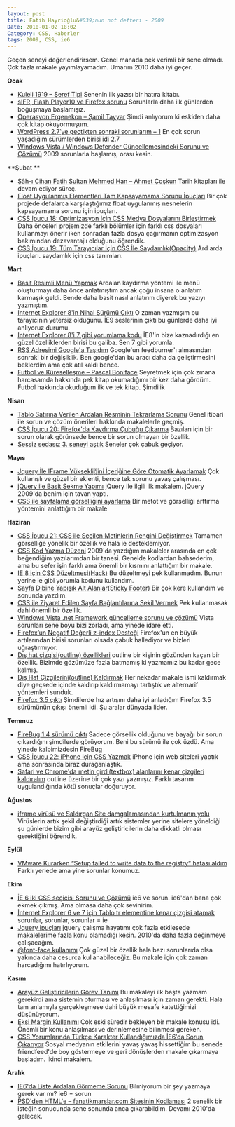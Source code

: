 ```yaml
---
layout: post
title: Fatih Hayrioğlu&#039;nun not defteri - 2009
Date: 2010-01-02 18:02
Category: CSS, Haberler
tags: 2009, CSS, ie6
---
```


Geçen seneyi değerlendirirsem. Genel manada pek verimli bir sene olmadı.
Çok fazla makale yayımlayamadım. Umarım 2010 daha iyi geçer. 

**Ocak** 

-   [Kuleli 1919 – Şeref Tipi][] Senenin ilk yazısı bir hatıra kitabı.
-   [sIFR, Flash Player10 ve Firefox sorunu][] Sorunlarla daha ilk günlerden boğuşmaya başlamışız.
-   [Operasyon Ergenekon – Şamil Tayyar][] Şimdi anlıyorum ki eskiden daha çok kitap okuyormuşum.
-   [WordPress 2.7′ye geçtikten sonraki sorunlarım – 1][] En çok sorun yaşadığım sürümlerden birisi idi 2.7
-   [Windows Vista / Windows Defender Güncellemesindeki Sorunu ve Çözümü][] 2009 sorunlarla başlamış, orası kesin.

**Şubat **

-   [Şâh-ı Cihan Fatih Sultan Mehmed Han – Ahmet Çoşkun][] Tarih
    kitapları ile devam ediyor süreç.
-   [Float Uygulanmış Elementleri Tam Kapsayamama Sorunu İpuçları][] Bir
    çok projede defalarca karşılaştığımız float uygulanmış nesnelerin
    kapsayamama sorunu için ipuçları.
-   [CSS İpucu 18: Optimizasyon İçin CSS Medya Dosyalarını Birleştirmek][] Daha önceleri projemizde farklı bölümler için farklı
    css dosyaları kullanmayı önerir iken sonradan fazla dosya çağırmanın
    optimizasyon bakımından dezavantajlı olduğunu öğrendik.
-   [CSS İpucu 19: Tüm Tarayıcılar İçin CSS İle Saydamlık(Opacity)][]
    Ard arda ipuçları. saydamlık için css tanımları.

**Mart**

-   [Basit Resimli Menü Yapmak][] Ardalan kaydırma yöntemi ile menü
    oluşturmayı daha önce anlatmıştım ancak çoğu insana o anlatım
    karmaşık geldi. Bende daha basit nasıl anlatırım diyerek bu yazıyı
    yazmıştım.
-   [Internet Explorer 8'in Nihai Sürümü Çıktı][] O zaman yazmışım bu
    tarayıcının yetersiz olduğunu. İE9 seslerinin çıktı bu günlerde daha
    iyi anlıyoruz durumu.
-   [Internet Explorer 8'i 7 gibi yorumlama kodu][] İE8'in bize
    kaznadırdığı en güzel özelliklerden birisi bu galiba. Sen 7 gibi
    yorumla.
-   [RSS Adresimi Google'a Taşıdım][] Google'un feedburner'ı almasından
    sonraki bir değişiklik. Ben google'dan bu aracı daha da
    geliştirmesini beklerdim ama çok atıl kaldı bence.
-   [Futbol ve Küreselleşme – Pascal Boniface][] Seyretmek için çok
    zmana harcasamda hakkında pek kitap okumadığımı bir kez daha gördüm.
    Futbol hakkında okuduğum ilk ve tek kitap. Şimdilik

**Nisan**

-   [Tablo Satırına Verilen Ardalan Resminin Tekrarlama Sorunu][] Genel
    itibari ile sorun ve çözüm önerileri hakkında makalelerle geçmiş.
-   [CSS İpucu 20: Firefox'da Kaydırma Çubuğu Çıkarma][] Bazıları için
    bir sorun olarak görünsede bence bir sorun olmayan bir özellik.
-   [Sessiz sedasız 3. seneyi aştık][] Seneler çok çabuk geçiyor.

**Mayıs**

-   [Jquery İle IFrame Yüksekliğini İçeriğine Göre Otomatik Ayarlamak][]
    Çok kullanışlı ve güzel bir eklenti, bence tek sorunu yavaş
    çalışması.
-   [jQuery ile Basit Sekme Yapımı][] jQuery ile ilgili ilk makalem.
    jQuery 2009'da benim için tavan yaptı.
-   [CSS ile sayfalama görselliğini ayarlama][] Bir metot ve görselliği
    arttırma yöntemini anlattığım bir makale

**Haziran**

-   [CSS İpucu 21: CSS ile Seçilen Metinlerin Rengini Değiştirmek][]
    Tamamen görselliğe yönelik bir özellik ve hala ie desteklemiyor.
-   [CSS Kod Yazma Düzeni][] 2009'da yazdığım makaleler arasında en çok
    beğendiğim yazılarımdan bir tanesi. Genelde kodlardan bahsederim,
    ama bu sefer işin farklı ama önemli bir kısmını anlattığım bir
    makale.
-   [IE 8 için CSS Düzeltmesi(Hack)][] Bu düzeltmeyi pek kullanmadım.
    Bunun yerine ie gibi yorumla kodunu kullandım.
-   [Sayfa Dibine Yapışık Alt Alanlar(Sticky Footer)][] Bir çok kere
    kullandım ve sonunda yazdım.
-   [CSS ile Ziyaret Edilen Sayfa Bağlantılarına Şekil Vermek][] Pek
    kullanmasak dahi önemli bir özellik.
-   [Windows Vista .net Framework güncelleme sorunu ve çözümü][] Vista
    sorunları sene boyu bizi zorladı, ama yinede idare etti.
-   [Firefox’un Negatif Değerli z-index Desteği][] Firefox'un en büyük
    artılarından birisi sorunları olsada çabuk hallediyor ve bizleri
    uğraştırmıyor.
-   [Dış hat çizgisi(outline) özellikleri][] outline bir kişinin
    gözünden kaçan bir özellik. Bizimde gözümüze fazla batmamış ki
    yazmamız bu kadar gece kalmış.
-   [Dış Hat Çizgilerini(outline) Kaldırmak][] Her nekadar makale ismi
    kaldırmak diye geçsede içinde kaldırıp kaldırmamayı tartıştık ve
    alternarif yöntemleri sunduk.
-   [Firefox 3.5 çıktı][] Şimdilerde hız artışını daha iyi anladığım
    Firefox 3.5 sürümünün çıkışı önemli idi. Şu aralar dünyada lider.

**Temmuz**

-   [FireBug 1.4 sürümü çıktı][] Sadece görsellik olduğunu ve bayağı bir
    sorun çıkardığını şimdilerde görüyorum. Beni bu sürümü ile çok üzdü.
    Ama yinede kalbimizdesin FireBug
-   [CSS İpucu 22: iPhone için CSS Yazmak][] iPhone için web siteleri
    yaptık ama sonrasında biraz durağanlaştık.
-   [Safari ve Chrome'da metin girdi(textbox) alanlarını kenar çizgileri kaldıralım][] outline üzerine bir çok yazı yazmışız. Farklı tasarım
    uygulandığında kötü sonuçlar doğuruyor.

**Ağustos**

-   [iframe virüsü ve Saldırgan Site damgalamasından kurtulmanın yolu][]
    Virüslerin artık şekil değiştirdiği artık sistemler yerine sitelere
    yöneldiği şu günlerde bizim gibi arayüz geliştiricilerin daha
    dikkatli olması gerektiğini öğrendik.

**Eylül**

-   [VMware Kurarken “Setup failed to write data to the registry” hatası aldım][] Farklı yerlede ama yine sorunlar konumuz.

**Ekim**

-   [İE 6 iki CSS seçicisi Sorunu ve Çözümü][] ie6 ve sorun. ie6'dan
    bana çok ekmek çıkmış. Ama olmasa daha çok sevinirim.
-   [İnternet Explorer 6 ve 7 için Tablo tr elementine kenar çizgisi atamak][] sorunlar, sorunlar, sorunlar = ie
-   [Jquery ipuçları][] jquery çalışma hayatımı çok fazla etkilesede
    makalelerime fazla konu olamadığı kesin. 2010'da daha fazla
    değinmeye çalışacağım.
-   [@font-face kullanımı][] Çok güzel bir özellik hala bazı sorunlarıda
    olsa yakında daha cesurca kullanabileceğiz. Bu makale için çok zaman
    harcadığımı hatırlıyorum.

**Kasım**

-   [Arayüz Geliştiricilerin Görev Tanımı][] Bu makaleyi ilk başta
    yazmam gerekirdi ama sistemin oturması ve anlaşılması için zaman
    gerekti. Hala tam anlamıyla gerçekleşmese dahi büyük mesafe
    katettiğimizi düşünüyorum. 
-   [Eksi Margin Kullanımı][] Çok eski süredir bekleyen bir makale
    konusu idi. Önemli bir konu anlaşılması ve derinlemesine bilinmesi
    gereken.
-   [CSS Yorumlarında Türkçe Karakter Kullandığımızda İE6′da Sorun Çıkarıyor][] Sosyal medyanın etkilerini yavaş yavaş hissettiğim bu
    senede friendfeed'de boy göstermeye ve geri dönüşlerden makale
    çıkarmaya başladım. İkinci makalem.

**Aralık**

-   [IE6'da Liste Ardalan Görmeme Sorunu][] Bilmiyorum bir şey yazmaya
    gerek var mı? ie6 = sorun
-   [PSD'den HTML'e – fanatikmarslar.com Sitesinin Kodlaması][] 2
    senelik bir isteğin sonucunda sene sonunda anca çıkarabildim. Devamı
    2010'da gelecek.

  [Kuleli 1919 – Şeref Tipi]: http://www.fatihhayrioglu.com/kuleli-1919-seref-tipi/
    "Kuleli 1919 – Şeref Tipi"
  [sIFR, Flash Player10 ve Firefox sorunu]: http://www.fatihhayrioglu.com/sifr-flash-palyer10-ve-firefox-sorunu/
    "sIFR, Flash Player10 ve Firefox sorunu"
  [Operasyon Ergenekon – Şamil Tayyar]: http://www.fatihhayrioglu.com/operasyon-ergenekon-samil-tayyar/
    "Operasyon Ergenekon – Şamil Tayyar"
  [WordPress 2.7′ye geçtikten sonraki sorunlarım – 1]: http://www.fatihhayrioglu.com/wordpress-27ye-gectikten-sonraki-sorunlarim-1/
    "WordPress 2.7′ye geçtikten sonraki sorunlarım – 1"
  [Windows Vista / Windows Defender Güncellemesindeki Sorunu ve Çözümü]: http://www.fatihhayrioglu.com/windows-vista-windows-defender-guncellemesindeki-sorunu-ve-cozumu/
    "Windows Vista / Windows Defender Güncellemesindeki Sorunu ve Çözümü"
  [Şâh-ı Cihan Fatih Sultan Mehmed Han – Ahmet Çoşkun]: http://www.fatihhayrioglu.com/sah-i-cihan-fatih-sultan-mehmed-han-ahmet-coskun/
    "Şâh-ı Cihan Fatih Sultan Mehmed Han – Ahmet Çoşkun"
  [Float Uygulanmış Elementleri Tam Kapsayamama Sorunu İpuçları]: http://www.fatihhayrioglu.com/float-uygulanmis-elementleri-tam-kapsayamama-sorunu-ipuclari/
    "Float Uygulanmış Elementleri Tam Kapsayamama Sorunu İpuçları"
  [CSS İpucu 18: Optimizasyon İçin CSS Medya Dosyalarını Birleştirmek]: http://www.fatihhayrioglu.com/optimizasyon-icin-css-medya-dosyalarini-birlestirmek/
    "CSS İpucu 18: Optimizasyon İçin CSS Medya Dosyalarını Birleştirmek"
  [CSS İpucu 19: Tüm Tarayıcılar İçin CSS İle Saydamlık(Opacity)]: http://www.fatihhayrioglu.com//css-ipucu-19-tum-tarayicilar-icin-css-ile-saydamlik/
    "CSS İpucu 19: Tüm Tarayıcılar İçin CSS İle Saydamlık(Opacity)"
  [Basit Resimli Menü Yapmak]: http://www.fatihhayrioglu.com/basit-resimli-menu-yapmak/
    "Basit Resimli Menü Yapmak"
  [Internet Explorer 8'in Nihai Sürümü Çıktı]: http://www.fatihhayrioglu.com/internet-explorer-8in-nihai-surum-cikti/
    "Internet Explorer 8′in Nihai Sürümü Çıktı"
  [Internet Explorer 8'i 7 gibi yorumlama kodu]: http://www.fatihhayrioglu.com/internet-explorer-8i-7-gibi-yorumla-kodu/
    "Internet Explorer 8'i 7 gibi yorumlama kodu"
  [RSS Adresimi Google'a Taşıdım]: http://www.fatihhayrioglu.com/rss-adresimi-googlea-tasidim/
    "RSS Adresimi Google'a Taşıdım"
  [Futbol ve Küreselleşme – Pascal Boniface]: http://www.fatihhayrioglu.com/futbol-ve-kuresellesme-pascal-boniface/
    "Futbol ve Küreselleşme – Pascal Boniface"
  [Tablo Satırına Verilen Ardalan Resminin Tekrarlama Sorunu]: http://www.fatihhayrioglu.com/tablo-satirina-verilen-ardalan-resminin-tekrarlama-sorunu/
    "Tablo Satırına Verilen Ardalan Resminin Tekrarlama Sorunu"
  [CSS İpucu 20: Firefox'da Kaydırma Çubuğu Çıkarma]: http://www.fatihhayrioglu.com/css-ipucu-20-firefoxda-kaydirma-cubugu-cikarma/
    "CSS İpucu 20: Firefox'da Kaydırma Çubuğu Çıkarma"
  [Sessiz sedasız 3. seneyi aştık]: http://www.fatihhayrioglu.com/sessiz-sedasiz-3-seneyi-astik/
    "Sessiz sedasız 3. seneyi aştık"
  [Jquery İle IFrame Yüksekliğini İçeriğine Göre Otomatik Ayarlamak]: http://www.fatihhayrioglu.com/jquery-ile-iframe-yuksekligini-icerigine-gore-otomatik-ayarlamak/
    "Jquery İle IFrame Yüksekliğini İçeriğine Göre Otomatik Ayarlamak"
  [jQuery ile Basit Sekme Yapımı]: http://www.fatihhayrioglu.com/jquery-ile-basit-sekme-yapimi/
    "jQuery ile Basit Sekme Yapımı"
  [CSS ile sayfalama görselliğini ayarlama]: http://www.fatihhayrioglu.com/css-ile-sayfalama-gorselligini-ayarlama/
    "CSS ile sayfalama görselliğini ayarlama"
  [CSS İpucu 21: CSS ile Seçilen Metinlerin Rengini Değiştirmek]: http://www.fatihhayrioglu.com/css-ile-secilen-metinlerin-rengini-degistirmek/
    "CSS İpucu 21: CSS ile Seçilen Metinlerin Rengini Değiştirmek"
  [CSS Kod Yazma Düzeni]: http://www.fatihhayrioglu.com/css-kod-yazma-duzeni/
    "CSS Kod Yazma Düzeni"
  [IE 8 için CSS Düzeltmesi(Hack)]: http://www.fatihhayrioglu.com/ie-8-icin-css-duzeltmesihack/
    "IE 8 için CSS Düzeltmesi(Hack)"
  [Sayfa Dibine Yapışık Alt Alanlar(Sticky Footer)]: http://www.fatihhayrioglu.com/sayfa-dibine-yapisik-alt-alanlarsticky-footer/
    "Sayfa Dibine Yapışık Alt Alanlar(Sticky Footer)"
  [CSS ile Ziyaret Edilen Sayfa Bağlantılarına Şekil Vermek]: http://www.fatihhayrioglu.com/css-ile-ziyaret-edilen-sayfa-baglantilarina-sekil-vermek/
    "CSS ile Ziyaret Edilen Sayfa Bağlantılarına Şekil Vermek"
  [Windows Vista .net Framework güncelleme sorunu ve çözümü]: http://www.fatihhayrioglu.com/windows-vista-net-framework-guncelleme-sorunu-ve-cozumu/
    "Windows Vista .net Framework güncelleme sorunu ve çözümü"
  [Firefox’un Negatif Değerli z-index Desteği]: http://www.fatihhayrioglu.com/firefoxun-negatif-degerli-z-index-destegi/
    "Firefox’un Negatif Değerli z-index Desteği"
  [Dış hat çizgisi(outline) özellikleri]: http://www.fatihhayrioglu.com/dis-hat-cizgisioutline-ozellikleri/
    "Dış hat çizgisi(outline) özellikleri"
  [Dış Hat Çizgilerini(outline) Kaldırmak]: http://www.fatihhayrioglu.com/dis-hat-cizgilerinioutline-kaldirmak/
    "Dış Hat Çizgilerini(outline) Kaldırmak"
  [Firefox 3.5 çıktı]: http://www.fatihhayrioglu.com/firefox-3-5-cikti/
    "Firefox 3.5 çıktı"
  [FireBug 1.4 sürümü çıktı]: http://www.fatihhayrioglu.com/firebug-1-4-surumu-cikti/
    "FireBug 1.4 sürümü çıktı"
  [CSS İpucu 22: iPhone için CSS Yazmak]: http://www.fatihhayrioglu.com/css-ipucu-22-iphone-icin-css-yazmak/
    "CSS İpucu 22: iPhone için CSS Yazmak"
  [Safari ve Chrome'da metin girdi(textbox) alanlarını kenar çizgileri kaldıralım]: http://www.fatihhayrioglu.com/safari-ve-chromeda-metin-girditextbox-alanlarini-kenar-cizgileri-kaldiralim/
    "Safari ve Chrome'da metin girdi(textbox) alanlarını kenar çizgileri kaldıralım"
  [iframe virüsü ve Saldırgan Site damgalamasından kurtulmanın yolu]: http://www.fatihhayrioglu.com/iframe-virusu-ve-saldirgan-site-damgalamasindan-kurtulmanin-yolu/
    "iframe virüsü ve Saldırgan Site damgalamasından kurtulmanın yolu"
  [VMware Kurarken “Setup failed to write data to the registry” hatası aldım]: http://www.fatihhayrioglu.com/vmware-kurarken-setup-failed-to-write-data-to-the-registry-hatasi-aldimi/
    "VMware Kurarken “Setup failed to write data to the registry” hatası aldım"
  [İE 6 iki CSS seçicisi Sorunu ve Çözümü]: http://www.fatihhayrioglu.com/ie-6-iki-css-secicisi-sorunu-ve-cozumu/
    "İE 6 iki CSS seçicisi Sorunu ve Çözümü"
  [İnternet Explorer 6 ve 7 için Tablo tr elementine kenar çizgisi atamak]: http://www.fatihhayrioglu.com/internet-explorer-6-ve-7-icin-tablo-tr-elementine-kenar-cizgisi-atamak/
    "İnternet Explorer 6 ve 7 için Tablo tr elementine kenar çizgisi atamak"
  [Jquery ipuçları]: http://www.fatihhayrioglu.com/jquery-ipuclari/
    "Jquery ipuçları"
  [@font-face kullanımı]: http://www.fatihhayrioglu.com/font-face-kullanimi/
    "@font-face kullanımı"
  [Arayüz Geliştiricilerin Görev Tanımı]: http://www.fatihhayrioglu.com/arayuz-gelistiricilerin-gorev-tanimi/
    "Arayüz Geliştiricilerin Görev Tanımı"
  [Eksi Margin Kullanımı]: http://www.fatihhayrioglu.com/eksi-margin-kullanimi/
    "Eksi Margin Kullanımı"
  [CSS Yorumlarında Türkçe Karakter Kullandığımızda İE6′da Sorun Çıkarıyor]: http://www.fatihhayrioglu.com/css-yorumlarinda-turkce-karakter-kullandigimizda-ie6da-sorun-cikariyor/
    "CSS Yorumlarında Türkçe Karakter Kullandığımızda İE6′da Sorun Çıkarıyor"
  [IE6'da Liste Ardalan Görmeme Sorunu]: http://www.fatihhayrioglu.com/ie6da-liste-ardalan-gormeme-sorunu/
    "IE6'da Liste Ardalan Görmeme Sorunu"
  [PSD'den HTML'e – fanatikmarslar.com Sitesinin Kodlaması]: http://www.fatihhayrioglu.com/fanatikmarslar-com-sitesinin-kodlamasi/
    "PSD'den HTML'e – fanatikmarslar.com Sitesinin Kodlaması"
